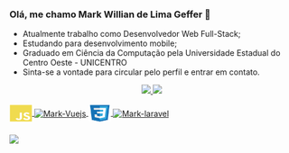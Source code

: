 ### Olá, me chamo Mark Willian de Lima Geffer 👋
- Atualmente trabalho como Desenvolvedor Web Full-Stack;
- Estudando para desenvolvimento mobile;
- Graduado em Ciência da Computação pela Universidade Estadual do Centro Oeste - UNICENTRO
- Sinta-se a vontade para circular pelo perfil e entrar em contato.

<div align="center">
  <a href="https://github.com/mark1101">
<img height="180em" src="https://github-readme-stats.vercel.app/api?username=mark1101&show_icons=true&theme=tokyonight&include_all_commits=true&count_private=true"/>
<img height="180em" src="https://github-readme-stats.vercel.app/api/top-langs/?username=mark1101&layout=compact&langs_count=7&theme=tokyonight"/>
</div>

<div style="display: inline_block"><br>
<img align="center" alt="Mark-Js" height="30" width="40" src="https://raw.githubusercontent.com/devicons/devicon/master/icons/javascript/javascript-plain.svg">
<img align="center" alt="Mark-Vuejs" height="30" width="40" src="https://cdn.jsdelivr.net/gh/devicons/devicon/icons/vuejs/vuejs-plain.svg">
<img align="center" alt="Mark-CSS" height="30" width="40" src="https://raw.githubusercontent.com/devicons/devicon/master/icons/css3/css3-original.svg">
<img align="center" alt="Mark-laravel" height="30" width="40" src="https://cdn.jsdelivr.net/gh/devicons/devicon/icons/laravel/laravel-plain.svg">
                    
</div>

###

<div>
<a href="https://www.linkedin.com/in/leonardo-westephal-losso-b4257920b/" target="_blank"><img src="https://img.shields.io/badge/-LinkedIn-%230077B5?style=for-the-badge&logo=linkedin&logoColor=white" target="_blank"></a> 
</div>
